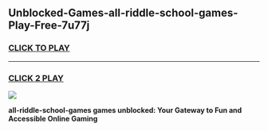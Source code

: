 
## Unblocked-Games-all-riddle-school-games-Play-Free-7u77j
<h3>
<a href="https://premium76.site?title=all-riddle-school-games&ref=15A">CLICK TO PLAY</a></h3>
<hr>

<h3>
<a href="https://premium76.site?title=all-riddle-school-games&ref=15A">CLICK 2 PLAY</a>
  
</h3>

<a href="https://premium76.site?title=all-riddle-school-games&ref=15A"><img src="https://clearcache.store/games.png"></a>


**all-riddle-school-games games unblocked: Your Gateway to Fun and Accessible Online Gaming**
